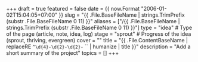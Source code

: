 +++
draft = true
featured = false
date = {{ now.Format "2006-01-02T15:04:05+07:00" }}
slug = "{{ .File.BaseFileName | strings.TrimPrefix (substr .File.BaseFileName 0 11) }}"
aliases = ["/{{ .File.BaseFileName | strings.TrimPrefix (substr .File.BaseFileName 0 11) }}"]
type = "idea" # Type of the page (article, note, idea, log)
stage = "sprout" # Progress of the idea (sprout, thriving, evergreen)
cover = ""
title = "{{ .File.ContentBaseName | replaceRE `^\d{4}-\d{2}-\d{2}-` `` | humanize | title }}"
description = "Add a short summary of the project"
topics = []
+++

<!-- Content Here -->
